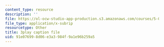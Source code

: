 ```yaml
---
content_type: resource
description: ''
file: https://ol-ocw-studio-app-production.s3.amazonaws.com/courses/5-07sc-biological-chemistry-i-fall-2013/91e076998d06e3a3984f9a1e96b259a5_taCtV7gVKdI.srt
file_type: application/x-subrip
resourcetype: Other
title: 3play caption file
uid: 91e07699-8d06-e3a3-984f-9a1e96b259a5
---
```

